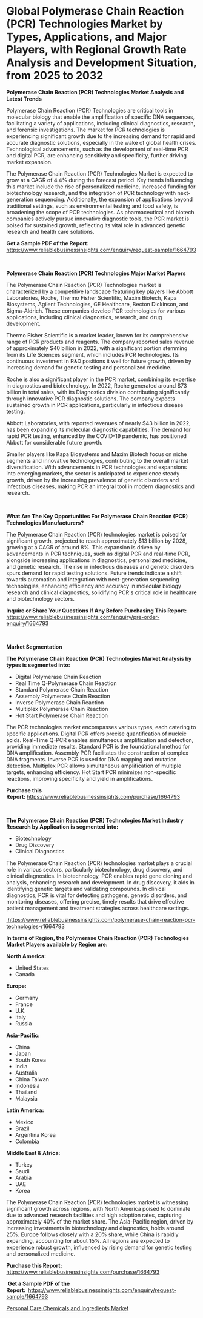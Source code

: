 <p><h1>Global Polymerase Chain Reaction (PCR) Technologies Market by Types, Applications, and Major Players, with Regional Growth Rate Analysis and Development Situation, from 2025 to 2032</h1></p><p><strong>Polymerase Chain Reaction (PCR) Technologies Market Analysis and Latest Trends</strong></p>
<p><p>Polymerase Chain Reaction (PCR) Technologies are critical tools in molecular biology that enable the amplification of specific DNA sequences, facilitating a variety of applications, including clinical diagnostics, research, and forensic investigations. The market for PCR technologies is experiencing significant growth due to the increasing demand for rapid and accurate diagnostic solutions, especially in the wake of global health crises. Technological advancements, such as the development of real-time PCR and digital PCR, are enhancing sensitivity and specificity, further driving market expansion.</p><p>The Polymerase Chain Reaction (PCR) Technologies Market is expected to grow at a CAGR of 4.4% during the forecast period. Key trends influencing this market include the rise of personalized medicine, increased funding for biotechnology research, and the integration of PCR technology with next-generation sequencing. Additionally, the expansion of applications beyond traditional settings, such as environmental testing and food safety, is broadening the scope of PCR technologies. As pharmaceutical and biotech companies actively pursue innovative diagnostic tools, the PCR market is poised for sustained growth, reflecting its vital role in advanced genetic research and health care solutions.</p></p>
<p><strong>Get a Sample PDF of the Report:&nbsp;</strong> <a href="https://www.reliablebusinessinsights.com/enquiry/request-sample/1664793?utm_campaign=3455&utm_medium=2&utm_source=Github&utm_content=ia&utm_term=23032025&utm_id=polymerase-chain-reaction-pcr-technologies">https://www.reliablebusinessinsights.com/enquiry/request-sample/1664793</a></p>
<p>&nbsp;</p>
<p><strong>Polymerase Chain Reaction (PCR) Technologies Major Market Players</strong></p>
<p><p>The Polymerase Chain Reaction (PCR) Technologies market is characterized by a competitive landscape featuring key players like Abbott Laboratories, Roche, Thermo Fisher Scientific, Maxim Biotech, Kapa Biosystems, Agilent Technologies, GE Healthcare, Becton Dickinson, and Sigma-Aldrich. These companies develop PCR technologies for various applications, including clinical diagnostics, research, and drug development.</p><p>Thermo Fisher Scientific is a market leader, known for its comprehensive range of PCR products and reagents. The company reported sales revenue of approximately $40 billion in 2022, with a significant portion stemming from its Life Sciences segment, which includes PCR technologies. Its continuous investment in R&D positions it well for future growth, driven by increasing demand for genetic testing and personalized medicine.</p><p>Roche is also a significant player in the PCR market, combining its expertise in diagnostics and biotechnology. In 2022, Roche generated around $73 billion in total sales, with its Diagnostics division contributing significantly through innovative PCR diagnostic solutions. The company expects sustained growth in PCR applications, particularly in infectious disease testing.</p><p>Abbott Laboratories, with reported revenues of nearly $43 billion in 2022, has been expanding its molecular diagnostic capabilities. The demand for rapid PCR testing, enhanced by the COVID-19 pandemic, has positioned Abbott for considerable future growth.</p><p>Smaller players like Kapa Biosystems and Maxim Biotech focus on niche segments and innovative technologies, contributing to the overall market diversification. With advancements in PCR technologies and expansions into emerging markets, the sector is anticipated to experience steady growth, driven by the increasing prevalence of genetic disorders and infectious diseases, making PCR an integral tool in modern diagnostics and research.</p></p>
<p>&nbsp;</p>
<p><strong>What Are The Key Opportunities For Polymerase Chain Reaction (PCR) Technologies Manufacturers?</strong></p>
<p><p>The Polymerase Chain Reaction (PCR) technologies market is poised for significant growth, projected to reach approximately $13 billion by 2028, growing at a CAGR of around 8%. This expansion is driven by advancements in PCR techniques, such as digital PCR and real-time PCR, alongside increasing applications in diagnostics, personalized medicine, and genetic research. The rise in infectious diseases and genetic disorders spurs demand for rapid testing solutions. Future trends indicate a shift towards automation and integration with next-generation sequencing technologies, enhancing efficiency and accuracy in molecular biology research and clinical diagnostics, solidifying PCR's critical role in healthcare and biotechnology sectors.</p></p>
<p><strong>Inquire or Share Your Questions If Any Before Purchasing This Report:</strong> <a href="https://www.reliablebusinessinsights.com/enquiry/pre-order-enquiry/1664793?utm_campaign=3455&utm_medium=2&utm_source=Github&utm_content=ia&utm_term=23032025&utm_id=polymerase-chain-reaction-pcr-technologies">https://www.reliablebusinessinsights.com/enquiry/pre-order-enquiry/1664793</a></p>
<p>&nbsp;</p>
<p><strong>Market Segmentation</strong></p>
<p><strong>The Polymerase Chain Reaction (PCR) Technologies Market Analysis by types is segmented into:</strong></p>
<p><ul><li>Digital Polymerase Chain Reaction</li><li>Real Time Q-Polymerase Chain Reaction</li><li>Standard Polymerase Chain Reaction</li><li>Assembly Polymerase Chain Reaction</li><li>Inverse Polymerase Chain Reaction</li><li>Multiplex Polymerase Chain Reaction</li><li>Hot Start Polymerase Chain Reaction</li></ul></p>
<p><p>The PCR technologies market encompasses various types, each catering to specific applications. Digital PCR offers precise quantification of nucleic acids. Real-Time Q-PCR enables simultaneous amplification and detection, providing immediate results. Standard PCR is the foundational method for DNA amplification. Assembly PCR facilitates the construction of complex DNA fragments. Inverse PCR is used for DNA mapping and mutation detection. Multiplex PCR allows simultaneous amplification of multiple targets, enhancing efficiency. Hot Start PCR minimizes non-specific reactions, improving specificity and yield in amplifications.</p></p>
<p><strong>Purchase this Report:&nbsp;</strong><a href="https://www.reliablebusinessinsights.com/purchase/1664793?utm_campaign=3455&utm_medium=2&utm_source=Github&utm_content=ia&utm_term=23032025&utm_id=polymerase-chain-reaction-pcr-technologies">https://www.reliablebusinessinsights.com/purchase/1664793</a></p>
<p>&nbsp;</p>
<p><strong>The Polymerase Chain Reaction (PCR) Technologies Market Industry Research by Application is segmented into:</strong></p>
<p><ul><li>Biotechnology</li><li>Drug Discovery</li><li>Clinical Diagnostics</li></ul></p>
<p><p>The Polymerase Chain Reaction (PCR) technologies market plays a crucial role in various sectors, particularly biotechnology, drug discovery, and clinical diagnostics. In biotechnology, PCR enables rapid gene cloning and analysis, enhancing research and development. In drug discovery, it aids in identifying genetic targets and validating compounds. In clinical diagnostics, PCR is vital for detecting pathogens, genetic disorders, and monitoring diseases, offering precise, timely results that drive effective patient management and treatment strategies across healthcare settings.</p></p>
<p><a href="https://www.reliablebusinessinsights.com/polymerase-chain-reaction-pcr-technologies-r1664793?utm_campaign=3455&utm_medium=2&utm_source=Github&utm_content=ia&utm_term=23032025&utm_id=polymerase-chain-reaction-pcr-technologies">&nbsp;https://www.reliablebusinessinsights.com/polymerase-chain-reaction-pcr-technologies-r1664793</a></p>
<p><strong>In terms of Region, the Polymerase Chain Reaction (PCR) Technologies Market Players available by Region are:</strong></p>
<p>
    <p> <strong> North America: </strong>
        <ul>
            <li>United States</li>
            <li>Canada</li>
        </ul>
        </p> 
    <p> <strong> Europe: </strong>
        <ul>
            <li>Germany</li>
            <li>France</li>
            <li>U.K.</li>
            <li>Italy</li>
            <li>Russia</li>
        </ul>
        </p> 
    <p> <strong> Asia-Pacific: </strong>
        <ul>
            <li>China</li>
            <li>Japan</li>
            <li>South Korea</li>
            <li>India</li>
            <li>Australia</li>
            <li>China Taiwan</li>
            <li>Indonesia</li>
            <li>Thailand</li>
            <li>Malaysia</li>
        </ul>
        </p> 
    <p> <strong> Latin America: </strong>
        <ul>
            <li>Mexico</li>
            <li>Brazil</li>
            <li>Argentina Korea</li>
            <li>Colombia</li>
        </ul>
        </p> 
    <p> <strong> Middle East & Africa: </strong>
        <ul>
            <li>Turkey</li>
            <li>Saudi</li>
            <li>Arabia</li>
            <li>UAE</li>
            <li>Korea</li>
        </ul>
    </p>
    </p>
<p><p>The Polymerase Chain Reaction (PCR) technologies market is witnessing significant growth across regions, with North America poised to dominate due to advanced research facilities and high adoption rates, capturing approximately 40% of the market share. The Asia-Pacific region, driven by increasing investments in biotechnology and diagnostics, holds around 25%. Europe follows closely with a 20% share, while China is rapidly expanding, accounting for about 15%. All regions are expected to experience robust growth, influenced by rising demand for genetic testing and personalized medicine.</p></p>
<p><strong>Purchase this Report: </strong><a href="https://www.reliablebusinessinsights.com/purchase/1664793?utm_campaign=3455&utm_medium=2&utm_source=Github&utm_content=ia&utm_term=23032025&utm_id=polymerase-chain-reaction-pcr-technologies">https://www.reliablebusinessinsights.com/purchase/1664793</a></p>
<p>&nbsp;<strong>Get a Sample PDF of the Report:&nbsp;&nbsp;</strong><a href="https://www.reliablebusinessinsights.com/enquiry/request-sample/1664793?utm_campaign=3455&utm_medium=2&utm_source=Github&utm_content=ia&utm_term=23032025&utm_id=polymerase-chain-reaction-pcr-technologies">https://www.reliablebusinessinsights.com/enquiry/request-sample/1664793</a></p>
<p><strong></strong></p>
<p><p><a href="https://github.com/mateyappiazo/Market-Research-Report-List-1/blob/main/personal-care-chemicals-and-ingredients-market.md?utm_campaign=3455&utm_medium=2&utm_source=Github&utm_content=ia&utm_term=23032025&utm_id=polymerase-chain-reaction-pcr-technologies">Personal Care Chemicals and Ingredients Market</a></p></p>